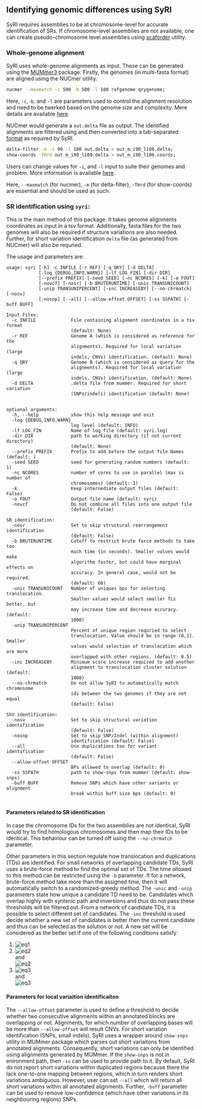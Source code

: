 ## Identifying genomic differences using SyRI

SyRI requires assemblies to be at chromosome-level for accurate identification of SRs. If chromosome-level assemblies are not available, one can create pseudo-chromosome level assemblies using [scaforder](scaforder.md) utility. 

### Whole-genome alignment
SyRI uses whole-genome alignments as input. These can be generated using the [MUMmer3](http://mummer.sourceforge.net/) package. Firstly, the genomes (in multi-fasta format) are aligned using the NUCmer utility.
```bash
nucmer --maxmatch -c 500 -b 500 -l 100 refgenome qrygenome;
```

Here, `-c`,`-b`, and `-l` are parameters used to control the alignment resolution and need to be twerked based on the genome size and complexity. Mere details are available [here](http://mummer.sourceforge.net/manual/#nucmer).

NUCmer would generate a `out.delta` file as output. The identified alignments are filtered using and then converted into a tab-separated [format](fileformat.md) as required by SyRI.

```bash
delta-filter -m -i 90 -l 100 out.delta > out_m_i90_l100.delta; 
show-coords -THrd out_m_i90_l100.delta > out_m_i90_l100.coords;
```

Users can change values for `-i`, and `-l` input to suite their genomes and problem. More information is available [here](http://mummer.sourceforge.net/manual/#filter).

Here, `--maxmatch` (for nucmer), `-m` (for delta-filter), `-THrd` (for show-coords) are essential and should be used as such.

### SR identification using `syri`:
This is the main method of this package. It takes genome alignments coordinates as input in a tsv format. Additionally, fasta files for the two genomes will also be required if structure variations are also needed. Further, for short variation identification `delta` file (as generated from NUCmer) will also be requried.

The usage and parameters are:

```
usage: syri [-h] -c INFILE [-r REF] [-q QRY] [-d DELTA]
            [-log {DEBUG,INFO,WARN}] [-lf LOG_FIN] [-dir DIR]
            [--prefix PREFIX] [-seed SEED] [-nc NCORES] [-k] [-o FOUT]
            [-novcf] [-nosr] [-b BRUTERUNTIME] [-unic TRANSUNICOUNT]
            [-unip TRANSUNIPERCENT] [-inc INCREASEBY] [--no-chrmatch] [-nosv]
            [-nosnp] [--all] [--allow-offset OFFSET] [-ss SSPATH] [-buff BUFF]

Input Files:
  -c INFILE             File containing alignment coordinates in a tsv format
                        (default: None)
  -r REF                Genome A (which is considered as reference for the
                        alignments). Required for local variation (large
                        indels, CNVs) identification. (default: None)
  -q QRY                Genome B (which is considered as query for the
                        alignments). Required for local variation (large
                        indels, CNVs) identification. (default: None)
  -d DELTA              .delta file from mummer. Required for short variation
                        (SNPs/indels) identification (default: None)


optional arguments:
  -h, --help            show this help message and exit
  -log {DEBUG,INFO,WARN}
                        log level (default: INFO)
  -lf LOG_FIN           Name of log file (default: syri.log)
  -dir DIR              path to working directory (if not current directory)
                        (default: None)
  --prefix PREFIX       Prefix to add before the output file Names (default: )
  -seed SEED            seed for generating random numbers (default: 1)
  -nc NCORES            number of cores to use in parallel (max is number of
                        chromosomes) (default: 1)
  -k                    Keep internediate output files (default: False)
  -o FOUT               Output file name (default: syri)
  -novcf                Do not combine all files into one output file
                        (default: False)

SR identification:
  -nosr                 Set to skip structural rearrangement identification
                        (default: False)
  -b BRUTERUNTIME       Cutoff to restrict brute force methods to take too
                        much time (in seconds). Smaller values would make
                        algorithm faster, but could have marginal effects on
                        accuracy. In general case, would not be required.
                        (default: 60)
  -unic TRANSUNICOUNT   Number of uniques bps for selecting translocation.
                        Smaller values would select smaller TLs better, but
                        may increase time and decrease accuracy. (default:
                        1000)
  -unip TRANSUNIPERCENT
                        Percent of unique region requried to select
                        translocation. Value should be in range (0,1]. Smaller
                        values would selection of translocation which are more
                        overlapped with other regions. (default: 0.5)
  -inc INCREASEBY       Minimum score increase required to add another
                        alignment to translocation cluster solution (default:
                        1000)
  --no-chrmatch         Do not allow SyRI to automatically match chromosome
                        ids between the two genomes if they are not equal
                        (default: False)

ShV identification:
  -nosv                 Set to skip structural variation identification
                        (default: False)
  -nosnp                Set to skip SNP/Indel (within alignment)
                        identification (default: False)
  --all                 Use duplications too for variant identification
                        (default: False)
  --allow-offset OFFSET
                        BPs allowed to overlap (default: 0)
  -ss SSPATH            path to show-snps from mummer (default: show-snps)
  -buff BUFF            Remove SNPs which have other variants or alignment
                        break within buff size bps (default: 0)
                        
```
#### Parameters related to SR identification
In case the chromosome IDs for the two assemblies are not identical, SyRI would try to find homologous chromosomes and then map their IDs to be identical. This behaviour can be turned off using the `--no-chrmatch` parameter.

Other parameters in this section regulate how translocation and duplications (TDs) are identified. For small networks of overlapping candidate TDs, SyRI uses a brute-force method to find the optimal set of TDs. The time allowed to this method can be restricted using the `-b` parameter. If for a network, brute-force method take more than the assigned time, then it will automatically switch to a randomized-greedy method. The `-unic` and `-unip` parameters state how unique a candidate TD need to be. Candidates which overlap highly with syntenic path and inversions and thus do not pass these thresholds will be filtered out. From a network of candidate TDs, it is possible to select different set of candidates. The `-inc` threshold is used decide whether a new set of candidates is better then the current candidate and thus can be selected as the solution or not. A new set will be considered as the better set if one of the following conditions satisfy: <br />
1. <img src="https://latex.codecogs.com/svg.latex?score(new\_set)>score(current\_set)+inc\\" title="eq1" /> <br />
2. <img src="https://latex.codecogs.com/svg.latex?score(new\_set)>score(current\_set)" title="eq2" /> <br /> and <br /> <img src="https://latex.codecogs.com/svg.latex?number\_of\_candidate(new\_set)\leq{}number\_of\_candidate(current\_set)" title="eq2" /> <br />
3. <img src="https://latex.codecogs.com/svg.latex?score(new\_set)>score(current\_set)-inc" title="eq3" /> <br /> and <br /> <img src="https://latex.codecogs.com/svg.latex?number\_of\_candidate(new\_set)<number\_of\_candidate(current\_set)" title="eq3" />

#### Parameters for local variaition identificaiton
The `--allow-offset` parameter is used to define a threshold to decide whether two consecutive alignments within an annotated blocks are overlapping or not. Alignments, for which number of overlapping bases will be more than `--allow-offset` will result CNVs.
For short variation identification (SNPs, small indels), SyRI uses a wrapper around `show-snps` utility in MUMmer package which parses out short variaitons from annotated alignments. Consequently, short variations can only be identified using alignments generated by MUMmer. If the `show-snps` is not in enironment path, then `-ss` can be used to provide path to it. By default, SyRI do not report short variations within duplicated regions because there the lack one-to-one mapping between regions, which in turn renders short variations ambiguous. However, user can set `--all` which will return all short variations within all annotated alignments. Further, `-buff` parameter can be used to remove low-confidence (which have other variations in its neighbouring regions) SNPs.
